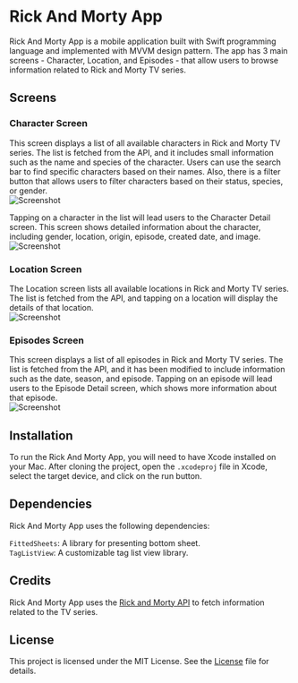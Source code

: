 # Rick And Morty App
Rick And Morty App is a mobile application built with Swift programming language and implemented with MVVM design pattern. The app has 3 main screens - Character, Location, and Episodes - that allow users to browse information related to Rick and Morty TV series.

## Screens
### Character Screen
This screen displays a list of all available characters in Rick and Morty TV series. The list is fetched from the API, and it includes small information such as the name and species of the character. Users can use the search bar to find specific characters based on their names. Also, there is a filter button that allows users to filter characters based on their status, species, or gender.\
![Screenshot](character.png)

Tapping on a character in the list will lead users to the Character Detail screen. This screen shows detailed information about the character, including gender, location, origin, episode, created date, and image.\
![Screenshot](detail.png)

### Location Screen
The Location screen lists all available locations in Rick and Morty TV series. The list is fetched from the API, and tapping on a location will display the details of that location.\
![Screenshot](location.png)

### Episodes Screen
This screen displays a list of all episodes in Rick and Morty TV series. The list is fetched from the API, and it has been modified to include information such as the date, season, and episode. Tapping on an episode will lead users to the Episode Detail screen, which shows more information about that episode.\
![Screenshot](episode.png)

## Installation
To run the Rick And Morty App, you will need to have Xcode installed on your Mac. After cloning the project, open the `.xcodeproj` file in Xcode, select the target device, and click on the run button.

## Dependencies
Rick And Morty App uses the following dependencies:

`FittedSheets`: A library for presenting bottom sheet.\
`TagListView`: A customizable tag list view library.

## Credits
Rick And Morty App uses the [Rick and Morty API](https://rickandmortyapi.com) to fetch information related to the TV series.

## License
This project is licensed under the MIT License. See the [License](LICENSE.md) file for details.
